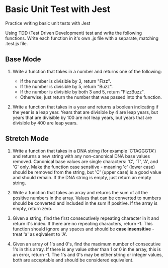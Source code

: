 # Basic Unit Test with Jest

Practice writing basic unit tests with Jest

Using TDD (Test Driven Development) test and write the following functions. Write each function in it's own .js file with a separate, matching .test.js file.

## Base Mode

1. Write a function that takes in a number and returns one of the following:

   - If the number is divisible by 3, return "Fizz".
   - If the number is divisible by 5, return "Buzz".
   - If the number is divisible by both 3 and 5, return "FizzBuzz".
   - Otherwise, just return the number that was passed into the function.

1. Write a function that takes in a year and returns a boolean indicating if the year is a leap year. Years that are divisible by 4 are leap years, but years that are divisible by 100 are not leap years, but years that are divisible by 400 are leap years.

## Stretch Mode

1. Write a function that takes in a DNA string (for example 'CTAGGGTA') and returns a new string with any non-canonical DNA base values removed. Canonical base values are single characters: 'C', 'T', 'A', and 'G' only. Make the function case sensitive - meaning 'c' (lower case) should be removed from the string, but 'C' (upper case) is a good value and should remain. If the DNA string is empty, just return an empty string.

1. Write a function that takes an array and returns the sum of all the positive numbers in the array. Values that can be converted to numbers should be converted and included in the sum if positive. If the array is empty, return zero.

1. Given a string, find the first consecutively repeating character in it and return it's index. If there are no repeating characters, return -1. This function should ignore any spaces and should be **case insensitive** - treat 'a' as eqivalent to 'A'.

1. Given an array of 1's and 0's, find the maximum number of consecutive 1's in this array. If there is any value other than 1 or 0 in the array, this is an error, return -1. The 1's and 0's may be either string or integer values, both are acceptable and should be considered equivalent.
